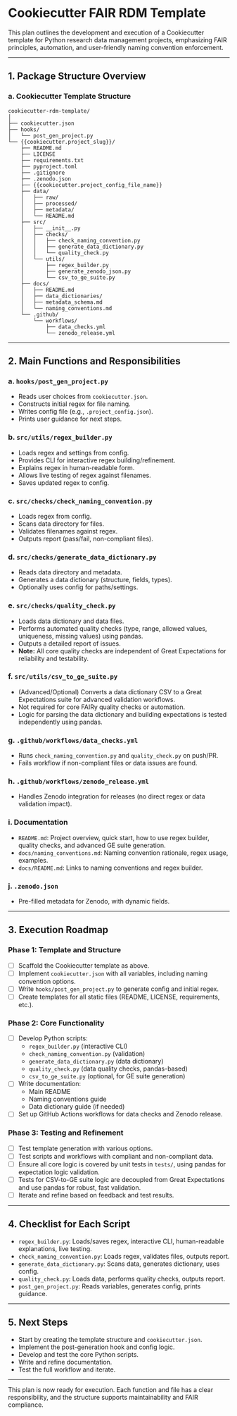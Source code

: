 # Cookiecutter FAIR RDM Template

This plan outlines the development and execution of a Cookiecutter template for Python research data management projects, emphasizing FAIR principles, automation, and user-friendly naming convention enforcement.

---

## 1. Package Structure Overview

### a. Cookiecutter Template Structure

```
cookiecutter-rdm-template/
│
├── cookiecutter.json
├── hooks/
│   └── post_gen_project.py
└── {{cookiecutter.project_slug}}/
    ├── README.md
    ├── LICENSE
    ├── requirements.txt
    ├── pyproject.toml
    ├── .gitignore
    ├── .zenodo.json
    ├── {{cookiecutter.project_config_file_name}}
    ├── data/
    │   ├── raw/
    │   ├── processed/
    │   ├── metadata/
    │   └── README.md
    ├── src/
    │   ├── __init__.py
    │   ├── checks/
    │   │   ├── check_naming_convention.py
    │   │   ├── generate_data_dictionary.py
    │   │   └── quality_check.py
    │   └── utils/
    │       ├── regex_builder.py
    │       ├── generate_zenodo_json.py
    │       └── csv_to_ge_suite.py
    ├── docs/
    │   ├── README.md
    │   ├── data_dictionaries/
    │   ├── metadata_schema.md
    │   └── naming_conventions.md
    └── .github/
        └── workflows/
            ├── data_checks.yml
            └── zenodo_release.yml
```

---

## 2. Main Functions and Responsibilities

### a. `hooks/post_gen_project.py`
- Reads user choices from `cookiecutter.json`.
- Constructs initial regex for file naming.
- Writes config file (e.g., `.project_config.json`).
- Prints user guidance for next steps.

### b. `src/utils/regex_builder.py`
- Loads regex and settings from config.
- Provides CLI for interactive regex building/refinement.
- Explains regex in human-readable form.
- Allows live testing of regex against filenames.
- Saves updated regex to config.

### c. `src/checks/check_naming_convention.py`
- Loads regex from config.
- Scans data directory for files.
- Validates filenames against regex.
- Outputs report (pass/fail, non-compliant files).

### d. `src/checks/generate_data_dictionary.py`
- Reads data directory and metadata.
- Generates a data dictionary (structure, fields, types).
- Optionally uses config for paths/settings.

### e. `src/checks/quality_check.py`
- Loads data dictionary and data files.
- Performs automated quality checks (type, range, allowed values, uniqueness, missing values) using pandas.
- Outputs a detailed report of issues.
- **Note:** All core quality checks are independent of Great Expectations for reliability and testability.

### f. `src/utils/csv_to_ge_suite.py`
- (Advanced/Optional) Converts a data dictionary CSV to a Great Expectations suite for advanced validation workflows.
- Not required for core FAIRy quality checks or automation.
- Logic for parsing the data dictionary and building expectations is tested independently using pandas.

### g. `.github/workflows/data_checks.yml`
- Runs `check_naming_convention.py` and `quality_check.py` on push/PR.
- Fails workflow if non-compliant files or data issues are found.

### h. `.github/workflows/zenodo_release.yml`
- Handles Zenodo integration for releases (no direct regex or data validation impact).

### i. Documentation
- `README.md`: Project overview, quick start, how to use regex builder, quality checks, and advanced GE suite generation.
- `docs/naming_conventions.md`: Naming convention rationale, regex usage, examples.
- `docs/README.md`: Links to naming conventions and regex builder.

### j. `.zenodo.json`
- Pre-filled metadata for Zenodo, with dynamic fields.

---

## 3. Execution Roadmap

### Phase 1: Template and Structure
- [ ] Scaffold the Cookiecutter template as above.
- [ ] Implement `cookiecutter.json` with all variables, including naming convention options.
- [ ] Write `hooks/post_gen_project.py` to generate config and initial regex.
- [ ] Create templates for all static files (README, LICENSE, requirements, etc.).

### Phase 2: Core Functionality
- [ ] Develop Python scripts:
    - `regex_builder.py` (interactive CLI)
    - `check_naming_convention.py` (validation)
    - `generate_data_dictionary.py` (data dictionary)
    - `quality_check.py` (data quality checks, pandas-based)
    - `csv_to_ge_suite.py` (optional, for GE suite generation)
- [ ] Write documentation:
    - Main README
    - Naming conventions guide
    - Data dictionary guide (if needed)
- [ ] Set up GitHub Actions workflows for data checks and Zenodo release.

### Phase 3: Testing and Refinement
- [ ] Test template generation with various options.
- [ ] Test scripts and workflows with compliant and non-compliant data.
- [ ] Ensure all core logic is covered by unit tests in `tests/`, using pandas for expectation logic validation.
- [ ] Tests for CSV-to-GE suite logic are decoupled from Great Expectations and use pandas for robust, fast validation.
- [ ] Iterate and refine based on feedback and test results.

---

## 4. Checklist for Each Script

- `regex_builder.py`: Loads/saves regex, interactive CLI, human-readable explanations, live testing.
- `check_naming_convention.py`: Loads regex, validates files, outputs report.
- `generate_data_dictionary.py`: Scans data, generates dictionary, uses config.
- `quality_check.py`: Loads data, performs quality checks, outputs report.
- `post_gen_project.py`: Reads variables, generates config, prints guidance.

---

## 5. Next Steps

- Start by creating the template structure and `cookiecutter.json`.
- Implement the post-generation hook and config logic.
- Develop and test the core Python scripts.
- Write and refine documentation.
- Test the full workflow and iterate.

---

This plan is now ready for execution. Each function and file has a clear responsibility, and the structure supports maintainability and FAIR compliance.